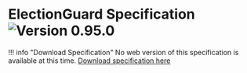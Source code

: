 # ElectionGuard Specification ![Version 0.95.0](https://img.shields.io/badge/Version-v0.95.0-green)

!!! info "Download Specification"
    No web version of this specification is available at this time. [Download specification here](https://github.com/microsoft/electionguard/releases/tag/v0.95.0)
